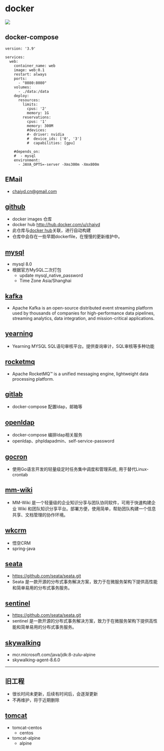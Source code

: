 # docker

![]( https://visitor-badge.glitch.me/badge?page_id=chaiyd)

## docker-compose
```
version: '3.9'

services:
  web:
    container_name: web
    image: web:0.1
    restart: always
    ports:
      - "8080:8080"
    volumes:
      - ./data:/data    
    deploy:
      resources:
        limits:
          cpus: '2'
          memory: 1G
        reservations:
          cpus: '1'
          memory: 300M
          #devices:
          #- driver: nvidia
          #  device_ids: ['0', '3']
          #  capabilities: [gpu]

    #depends_on:
    #  - mysql
    environment:
      - JAVA_OPTS=-server -Xms300m -Xmx800m
```

## EMail
- chaiyd.cn@gmail.com

## [github](https://github.com/chaiyd/docker.git)
- docker images 仓库 
- docker hub http://hub.docker.com/u/chaiyd
- 此仓库与[docker hub](https://hub.docker.com/u/chaiyd)关联，进行自动构建
- 仓库中会存在一些早期dockerfile，在慢慢的更新维护中。

## [mysql](https://github.com/chaiyd/docker/tree/master/mysql)
- mysql 8.0
- 根据官方MySQL二次打包
  - update mysql_native_password
  - Time Zone Asia/Shanghai

## [kafka](https://github.com/chaiyd/docker/tree/master/kafka)
- Apache Kafka is an open-source distributed event streaming platform used by thousands of companies for high-performance data pipelines, streaming analytics, data integration, and mission-critical applications.

## [yearning](https://github.com/chaiyd/docker/tree/master/yearning)
- Yearning MYSQL SQL语句审核平台。提供查询审计，SQL审核等多种功能

## [rocketmq](https://github.com/chaiyd/docker/tree/master/rocketmq)
- Apache RocketMQ™ is a unified messaging engine, lightweight data processing platform.

## [gitlab](https://github.com/chaiyd/docker/tree/master/gitlab)
- docker-compose 配置ldap，邮箱等

## [openldap](https://github.com/chaiyd/docker/tree/master/openldap)
- docker-compose 编排ldap相关服务
- openldap、phpldapadmin、self-service-password

## [gocron](https://github.com/chaiyd/docker/tree/master/gocron)
- 使用Go语言开发的轻量级定时任务集中调度和管理系统, 用于替代Linux-crontab

## [mm-wiki](https://github.com/chaiyd/docker/tree/master/mm-wiki)
- MM-Wiki 是一个轻量级的企业知识分享与团队协同软件，可用于快速构建企业 Wiki 和团队知识分享平台。部署方便，使用简单，帮助团队构建一个信息共享、文档管理的协作环境。

## [wkcrm](https://github.com/chaiyd/docker/tree/master/wkcrm)
- 悟空CRM
- spring-java

## [seata](https://github.com/chaiyd/docker/tree/master/seata)
- https://github.com/seata/seata.git
- Seata 是一款开源的分布式事务解决方案，致力于在微服务架构下提供高性能和简单易用的分布式事务服务。

## [sentinel](https://github.com/chaiyd/docker/tree/master/sentinel)
- https://github.com/seata/seata.git
- sentinel 是一款开源的分布式事务解决方案，致力于在微服务架构下提供高性能和简单易用的分布式事务服务。

## [skywalking](https://github.com/chaiyd/docker/tree/master/skywalking)
- mcr.microsoft.com/java/jdk:8-zulu-alpine
- skywalking-agent-8.6.0

---
## 旧工程
- 很长时间未更新，后续有时间后，会逐渐更新
- 不再维护，将于近期删除
## [tomcat](https://github.com/chaiyd/docker/tree/master/tomcat)
- tomcat-centos
    - centos
- tomcat-alpine
    - alpine
